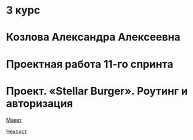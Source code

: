 # 3 курс
# Козлова Александра Алексеевна

# Проектная работа 11-го спринта
# Проект. «Stellar Burger». Роутинг и авторизация

[Макет](<https://www.figma.com/file/vIywAvqfkOIRWGOkfOnReY/React-Fullstack_-Проектные-задачи-(3-месяца)_external_link?type=design&node-id=0-1&mode=design>)

[Чеклист](https://www.notion.so/praktikum/0527c10b723d4873aa75686bad54b32e?pvs=4)
